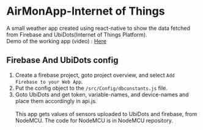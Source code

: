 # AirMonApp-Internet of Things
A small weather app created using react-native to show the data fetched from Firebase and UbiDots(Internet of Things Platform).
<br>Demo of the working app (video) : [Here](https://youtu.be/vusiBQ-YPzQ)
## Firebase And UbiDots config
1. Create a firebase project, goto project overview, and select ```Add Firebase to your Web App```.
2. Put the config object to the ```/src/Config/dbconstants.js``` file.
3. Goto UbiDots and get token, variable-names, and device-names and place them accordingly in api.js.
<br><br>
This app gets values of sensors uploaded to UbiDots and firebase, from NodeMCU. The code for NodeMCU is in NodeMCU repository.  
